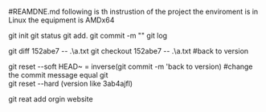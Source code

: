 #REAMDNE.md
following is th instrustion of the project
the enviroment is in Linux
the equipment is AMDx64

git init
git status
git add.
git commit -m ""
git log

git diff 152abe7 -- .\a.txt 
git checkout 152abe7 -- .\a.txt #back to version


git reset --soft HEAD~ = inverse(git commit -m 'back to  version) #change the commit message equal git   
git reset --hard (version like 3ab4ajfl)


git reat add orgin  website